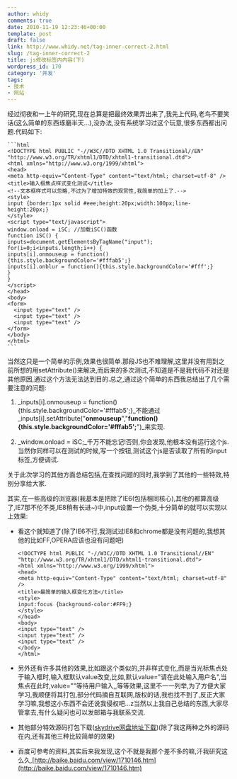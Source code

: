 ```yaml
---
author: whidy
comments: true
date: 2010-11-19 12:23:46+00:00
template: post
draft: false
link: http://www.whidy.net/tag-inner-correct-2.html
slug: /tag-inner-correct-2
title: js修改标签内内容(下)
wordpress_id: 170
category: '开发'
tags:
- 技术
- 网站
---
```


经过彻夜和一上午的研究,现在总算是把最终效果弄出来了,我先上代码,老鸟不要笑话(这么简单的东西琢磨半天...),没办法,没有系统学习过这个玩意,很多东西都出问题.代码如下:


    
    ```html
    <!DOCTYPE html PUBLIC "-//W3C//DTD XHTML 1.0 Transitional//EN" "http://www.w3.org/TR/xhtml1/DTD/xhtml1-transitional.dtd">
    <html xmlns="http://www.w3.org/1999/xhtml">
    <head>
    <meta http-equiv="Content-Type" content="text/html; charset=utf-8" />
    <title>输入框焦点样式变化测试</title>
    <!--文本框样式可以忽略,不过为了增加特效的观赏性,我简单的加上了.-->
    <style>
    input {border:1px solid #eee;height:20px;width:100px;line-height:20px;}
    </style>
    <script type="text/javascript">
    window.onload = iSC; //加载iSC()函数
    function iSC() {
    inputs=document.getElementsByTagName("input");
    for(i=0;i<inputs.length;i++) {
    inputs[i].onmouseup = function(){this.style.backgroundColor='#fffab5';}
    inputs[i].onblur = function(){this.style.backgroundColor='#fff';}
    }
    }
    </script>
    </head>
    <body>
    <form>
      <input type="text" />
      <input type="text" />
      <input type="text" />
    </form>
    </body>
    </html>
    ```



当然这只是一个简单的示例,效果也很简单.那段JS也不难理解,这里并没有用到之前所想的用setAttribute()来解决,而后来的多次测试,不知道是不是我代码不对还是其他原因,通过这个方法无法达到目的.总之,通过这个简单的东西我总结出了几个需要注意的问题:



	
  1. _inputs[i].onmouseup = function(){this.style.backgroundColor='#fffab5';}_不能通过_inputs[i].setAttribute("__onmouseup__","__function(){this.style.backgroundColor='#fffab5';__")_来实现.

	
  2. _window.onload = iSC;_千万不能忘记!否则,你会发现,他根本没有运行这个js.当然你同样可以在测试的时候,写一个按钮,测试这个js是否读取了所有的input标签,方便调试.


关于此次学习的其他方面总结包括,在查找问题的同时,我学到了其他的一些特效,特别分享给大家.

其实,在一些高级的浏览器(我基本是把除了IE6(包括相同核心),其他的都算高级了,IE7那不伦不类,IE8稍有长进~)中,input设置一个伪类,十分简单的就可以实现以上效果:

	
  * 看这个就知道了(除了IE6不行,我测试过IE8和chrome都是没有问题的,我想其他的比如FF,OPERA应该也没有问题吧)

    
    ```
    <!DOCTYPE html PUBLIC "-//W3C//DTD XHTML 1.0 Transitional//EN" "http://www.w3.org/TR/xhtml1/DTD/xhtml1-transitional.dtd">
    <html xmlns="http://www.w3.org/1999/xhtml">
    <head>
    <meta http-equiv="Content-Type" content="text/html; charset=utf-8" />
    <title>最简单的输入框变化方法</title>
    <style>
    input:focus {background-color:#FF9;}
    </style>
    </head>
    <body>
    <input type="text" />
    <input type="text" />
    <input type="text" />
    </body>
    </html>
    ```





	
  * 另外还有许多其他的效果,比如跟这个类似的,并非样式变化,而是当光标焦点处于输入框时,输入框默认value改变,比如,默认value="请在此处输入用户名",当焦点在此时,value=""等待用户输入,,等等效果,这里不一一列举,为了方便大家学习,我顺便将其打包,部分代码摘自互联网,版权的话,我也找不到了,反正大家学习嘛,我想这小东西不会还说我侵权吧...z当然以上我自己总结的东西,大家尽管拿去,有什么疑问也可以发邮箱与我联系交流.

	
  * 其他部分特效源码打包下载([skydrive网盘地址下载](http://cid-3eb8edff1814d075.office.live.com/self.aspx/Documents/input%E8%BE%93%E5%85%A5%E6%A1%86%E5%8F%98%E5%8C%96%E5%90%84%E7%A7%8D%E7%89%B9%E6%95%88%E5%AD%A6%E4%B9%A0.zip))(除了我这两种之外的源码在内,还有其他三种比较简单的效果)

	
  * 百度可参考的资料,其实后来我发现,这个不就是我那个差不多的嘛,汗我研究这么久,[http://baike.baidu.com/view/1710146.htm](http://baike.baidu.com/view/1710146.htm)


